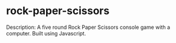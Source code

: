 # rock-paper-scissors

Description: A five round Rock Paper Scissors console game with a computer. Built using Javascript.